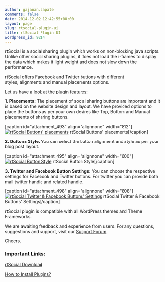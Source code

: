 ```yaml
---
author: gajanan.sapate
comments: false
date: 2014-12-02 12:42:55+00:00
layout: page
slug: rtsocial-plugin-ui
title: rtSocial Plugin UI
wordpress_id: 9214
---
```


rtSocial is a social sharing plugin which works on non-blocking java scripts. Unlike other social sharing plugins, it does not load the i-frames to display the data which makes it light weight and does not slow down the performance.

rtSocial offers Facebook and Twitter buttons with different styles, alignments and manual placements options.

Let us have a look at the plugin features:

**1. Placements:** The placement of social sharing buttons are important and it is based on the website design and layout. We have provided options to place the buttons as per your own desires like Top, Bottom and Manual placements of sharing buttons.

[caption id="attachment_493" align="alignnone" width="812"][![rtSocial Buttons' placements](https://rtcamp.com/wp-content/uploads/2011/10/placements.jpg)](https://rtcamp.com/wp-content/uploads/2011/10/placements.jpg) rtSocial Buttons' placements[/caption]



**2. Buttons Style:** You can select the button alignment and style as per your blog post layout.

[caption id="attachment_495" align="alignnone" width="600"][![rtSocial Button Style](https://rtcamp.com/wp-content/uploads/2011/10/Button-Style1-600x163.jpg)](https://rtcamp.com/wp-content/uploads/2011/10/Button-Style1.jpg) rtSocial Button Style[/caption]



**3. Twitter and Facebook Button Settings:** You can choose the respective settings for Facebook and Twitter buttons. For twitter you can provide both mail twitter handle and related handle.

[caption id="attachment_498" align="alignnone" width="808"][![rtSocial Twitter & Facebook Buttons' Settings](https://rtcamp.com/wp-content/uploads/2011/10/Twitter-Facebook-Buttons-Settings.jpg)](https://rtcamp.com/wp-content/uploads/2011/10/Twitter-Facebook-Buttons-Settings.jpg) rtSocial Twitter & Facebook Buttons' Settings[/caption]

rtSocial plugin is compatible with all WordPress themes and Theme Frameworks.

We are awaiting feedback and experience from users. For any questions, suggestions and support, visit our [Support Forum](https://rtcamp.com/support/forum/rtsocial/).

Cheers.


### **Important Links:**


[rtSocial Download](http://wordpress.org/extend/plugins/rtsocial/)

[How to Install Plugins?](http://devilsworkshop.org/install-wordpress-plugin/)
